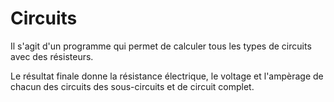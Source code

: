 # Circuits

Il s'agit d'un programme qui permet de calculer tous les types de circuits avec des résisteurs.

Le résultat finale donne la résistance électrique, le voltage et l'ampèrage de chacun des circuits des sous-circuits et de circuit complet.

